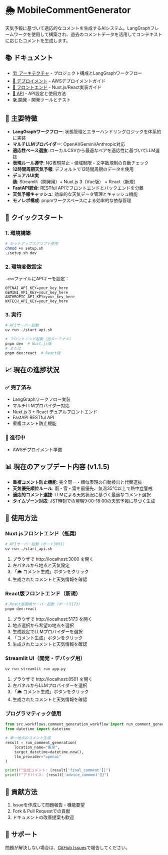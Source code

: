 # 🌦️ MobileCommentGenerator

天気予報に基づいて適応的なコメントを生成するAIシステム。LangGraphフレームワークを使用して構築され、過去のコメントデータを活用してコンテキストに応じたコメントを生成します。

## 📚 ドキュメント

- [🏗️ アーキテクチャ](docs/architecture.md) - プロジェクト構成とLangGraphワークフロー
- [🚀 デプロイメント](docs/deployment.md) - AWSデプロイメントガイド
- [🎨 フロントエンド](docs/frontend-guide.md) - Nuxt.js/React実装ガイド
- [📡 API](docs/api-guide.md) - API設定と使用方法
- [🛠️ 開発](docs/development.md) - 開発ツールとテスト

## 🌟 主要特徴

- **LangGraphワークフロー**: 状態管理とエラーハンドリングロジックを体系的に実装
- **マルチLLMプロバイダー**: OpenAI/Gemini/Anthropic対応  
- **適応性ベース選抜**: ローカルCSVから最適なペアを適応性に基づいてLLM選抜
- **表現ルール遵守**: NG表現禁止・値域制限・文字数規制の自動チェック
- **12時間周期天気予報**: デフォルトで12時間周期のデータを使用
- **デュアルUI実装**: Streamlit（開発用）+ Nuxt.js 3（Vue版） + React（新規）
- **FastAPI統合**: RESTful APIでフロントエンドとバックエンドを分離
- **天気予報キャッシュ**: 効率的な天気データ管理とキャッシュ機能
- **モノレポ構成**: pnpmワークスペースによる効率的な依存管理

## 🚀 クイックスタート

### 1. 環境構築
```bash
# セットアップスクリプト使用
chmod +x setup.sh
./setup.sh dev
```

### 2. 環境変数設定
`.env`ファイルにAPIキーを設定：
```env
OPENAI_API_KEY=your_key_here
GEMINI_API_KEY=your_key_here  
ANTHROPIC_API_KEY=your_key_here
WXTECH_API_KEY=your_key_here
```

### 3. 実行
```bash
# APIサーバー起動
uv run ./start_api.sh

# フロントエンド起動（別ターミナル）
pnpm dev  # Nuxt.js版
# または
pnpm dev:react  # React版
```

## 📈 現在の進捗状況

### ✅ 完了済み
- LangGraphワークフロー実装
- マルチLLMプロバイダー対応
- Nuxt.js 3 + React デュアルフロントエンド
- FastAPI RESTful API
- 重複コメント防止機能

### 🚧 進行中
- AWSデプロイメント準備



## 📊 現在のアップデート内容 (v1.1.5)

- **重複コメント防止機能**: 完全同一・類似表現の自動検出と代替選抜
- **天気優先順位ルール**: 雨・雪・雷を最優先、気温35℃以上で熱中症警戒
- **適応的コメント選抜**: LLMによる天気状況に基づく最適なコメント選択
- **タイムゾーン対応**: JST時刻での翌朝9:00-18:00の天気予報に基づく生成


## 📖 使用方法

### Nuxt.jsフロントエンド（推奨）

```bash
# APIサーバー起動（ポート3001）
uv run ./start_api.sh
```

1. ブラウザで http://localhost:3000 を開く
2. 左パネルから地点と天気設定
3. 「🌦️ コメント生成」ボタンをクリック
4. 生成されたコメントと天気情報を確認

### React版フロントエンド（新規）

```bash
# React版開発サーバー起動（ポート5173）
pnpm dev:react
```

1. ブラウザで http://localhost:5173 を開く
2. 地点選択から希望の地点を選択
3. 生成設定でLLMプロバイダーを選択
4. 「コメント生成」ボタンをクリック
5. 生成されたコメントと天気情報を確認

### Streamlit UI（開発・デバッグ用）

```bash
uv run streamlit run app.py
```

1. ブラウザで http://localhost:8501 を開く
2. 左パネルからLLMプロバイダーを選択
3. 「🌦️ コメント生成」ボタンをクリック
4. 生成されたコメントと天気情報を確認

### プログラマティック使用

```python
from src.workflows.comment_generation_workflow import run_comment_generation
from datetime import datetime

# 単一地点のコメント生成
result = run_comment_generation(
    location_name="東京",
    target_datetime=datetime.now(),
    llm_provider="openai"
)

print(f"生成コメント: {result['final_comment']}")
print(f"アドバイス: {result['advice_comment']}")
```


## 📔 貢献方法

1. Issueを作成して問題報告・機能要望
2. Fork & Pull Requestでの貢献
3. ドキュメントの改善提案も歓迎

## 📘 サポート

問題が解決しない場合は、[GitHub Issues](https://github.com/your-repo/issues)で報告してください。
